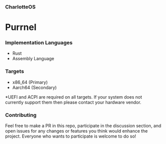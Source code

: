 ### CharlotteOS

# Purrnel

### Implementation Languages
- Rust
- Assembly Language

### Targets
- x86_64 (Primary)
- Aarch64 (Secondary)

*UEFI and ACPI are required on all targets. If your system does not currently support them then please contact your hardware vendor.

### Contributing

Feel free to make a PR in this repo, participate in the discussion section, and open issues for any changes or features
you think would enhance the project. Everyone who wants to participate is welcome to do so!
